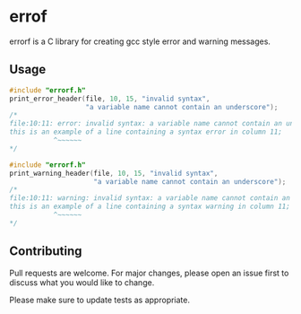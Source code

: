 # errof

errorf is a C library for creating gcc style error and warning messages.

## Usage

```C
#include "errorf.h"
print_error_header(file, 10, 15, "invalid syntax",
                   "a variable name cannot contain an underscore");
/*
file:10:11: error: invalid syntax: a variable name cannot contain an underscore
this is an example of a line containing a syntax error in column 11;
           ^~~~~~~    
*/

#include "errorf.h"
print_warning_header(file, 10, 15, "invalid syntax",
                     "a variable name cannot contain an underscore");
/*
file:10:11: warning: invalid syntax: a variable name cannot contain an underscore
this is an example of a line containing a syntax warning in column 11;
           ^~~~~~~    
*/
```


## Contributing

Pull requests are welcome. For major changes, please open an issue first
to discuss what you would like to change.

Please make sure to update tests as appropriate.
